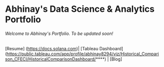 # Abhinay's Data Science & Analytics Portfolio

###### Welcome to Abhinay's Portfolio. To be updated soon!

[Resume] (https://docs.solana.com)| [Tableau Dashboard] (https://public.tableau.com/app/profile/abhinay8294/viz/Historical_Comparison_CFECI/HistoricalComparisonDashboard/****) | [Blog]


